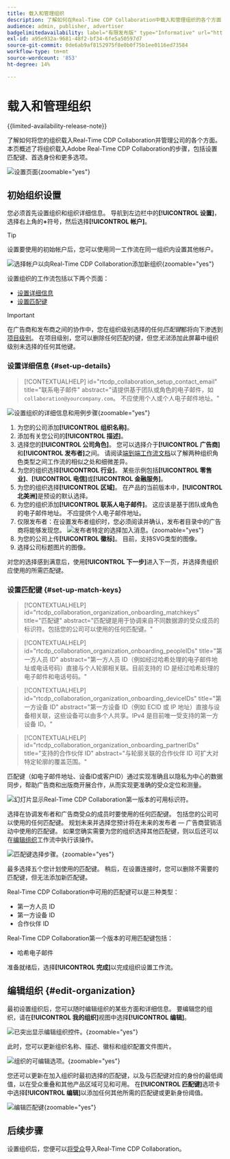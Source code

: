 ```yaml
---
title: 载入和管理组织
description: 了解如何在Real-Time CDP Collaboration中载入和管理组织的各个方面
audience: admin, publisher, advertiser
badgelimitedavailability: label="有限发布版" type="Informative" url="https://helpx.adobe.com/legal/product-descriptions/real-time-customer-data-platform-collaboration.html newtab=true"
exl-id: a95e932a-9681-48f2-bf34-6fe5a50597d7
source-git-commit: 0de6ab9af8152975f8e0b0f75b1ee0116ed73584
workflow-type: tm+mt
source-wordcount: '853'
ht-degree: 14%

---
```


# 载入和管理组织

{{limited-availability-release-note}}

了解如何将您的组织载入Real-Time CDP Collaboration并管理公司的各个方面。 本页概述了将组织载入Adobe Real-Time CDP Collaboration的步骤，包括设置匹配键、首选身份和更多选项。

![设置页面](/help/assets/setup/manage-organization/my-organization.png){zoomable="yes"}

## 初始组织设置

您必须首先设置组织和组织详细信息。 导航到左边栏中的&#x200B;**[!UICONTROL 设置]**，选择右上角的&#x200B;**+**&#x200B;符号，然后选择&#x200B;**[!UICONTROL 帐户]**。

>[!TIP]
>
>设置要使用的初始帐户后，您可以使用同一工作流在同一组织内设置其他帐户。

![选择帐户以向Real-Time CDP Collaboration添加新组织](/help/assets/setup/manage-organization/add-new-account.png){zoomable="yes"}

设置组织的工作流包括以下两个页面：

* [设置详细信息](#set-up-details)
* [设置匹配键](#set-up-match-keys)

>[!IMPORTANT]
>
>在广告商和发布商之间的协作中，您在组织级别选择的任何&#x200B;*匹配键*&#x200B;都将向下渗透到[项目级别](/help/guide/collaborate/manage-projects.md)。 在项目级别，您可以删除任何匹配的键，但您&#x200B;*无法*&#x200B;添加此屏幕中组织级别未选择的任何其他键。

### 设置详细信息 {#set-up-details}

>[!CONTEXTUALHELP]
>id="rtcdp_collaboration_setup_contact_email"
>title="联系电子邮件"
>abstract="请提供基于团队或角色的电子邮件，如`collaboration@yourcompany.com`。 不应使用个人或个人电子邮件地址。"

![设置组织的详细信息和用例步骤](/help/assets/setup/manage-organization/add-organization-details.png){zoomable="yes"}

1. 为您的公司添加&#x200B;**[!UICONTROL 组织名称]**。
2. 添加有关您公司的&#x200B;**[!UICONTROL 描述]**。
3. 选择您的&#x200B;**[!UICONTROL 公司角色]**。 您可以选择介于&#x200B;**[!UICONTROL 广告商]**&#x200B;和&#x200B;**[!UICONTROL 发布者]**&#x200B;之间。 请阅读[端到端工作流文档](/help/guide/end-to-end-workflow.md)以了解两种组织角色类型之间工作流的相似之处和细微差异。
4. 为您的组织选择&#x200B;**[!UICONTROL 行业]**。 某些示例包括&#x200B;**[!UICONTROL 零售业]**、**[!UICONTROL 电信]**&#x200B;或&#x200B;**[!UICONTROL 金融服务]**。
5. 为您的组织选择&#x200B;**[!UICONTROL 区域]**。 在产品的当前版本中，**[!UICONTROL 北美洲]**&#x200B;是预设的默认选择。
6. 为您的组织添加&#x200B;**[!UICONTROL 联系人电子邮件]**。 这应该是基于团队或角色的电子邮件地址。 不应提供个人电子邮件地址。
7. <span class="preview">仅限发布者</span>：在设置发布者组织时，您必须阅读并确认，发布者目录中的广告商将能够发现您。
   ![发布者特定的选择加入消息。](/help/assets/setup/manage-organization/publisher-specific-optin-message.png){zoomable="yes"}
8. 为您的公司上传&#x200B;**[!UICONTROL 徽标]**。 目前，支持SVG类型的图像。
9. 选择公司标题图片的图像。

对您的选择感到满意后，使用&#x200B;**[!UICONTROL 下一步]**&#x200B;进入下一页，并选择贵组织应使用的所需匹配键。

### 设置匹配键 {#set-up-match-keys}

>[!CONTEXTUALHELP]
>id="rtcdp_collaboration_organization_onboarding_matchkeys"
>title="匹配键"
>abstract="匹配键是用于协调来自不同数据源的受众成员的标识符。包括您的公司可以使用的任何匹配键。"

>[!CONTEXTUALHELP]
>id="rtcdp_collaboration_organization_onboarding_peopleIDs"
>title="第一方人员 ID"
>abstract="第一方人员 ID（例如经过哈希处理的电子邮件地址或电话号码）直接与个人轮廓相关联。目前支持的 ID 是经过哈希处理的电子邮件和电话号码。"

>[!CONTEXTUALHELP]
>id="rtcdp_collaboration_organization_onboarding_deviceIDs"
>title="第一方设备 ID"
>abstract="第一方设备 ID（例如 ECID 或 IP 地址）直接与设备相关联，这些设备可以由多个人共享。IPv4 是目前唯一受支持的第一方设备 ID。"

>[!CONTEXTUALHELP]
>id="rtcdp_collaboration_organization_onboarding_partnerIDs"
>title="支持的合作伙伴 ID"
>abstract="与轮廓关联的合作伙伴 ID 可扩大对特定轮廓的覆盖范围。"

匹配键（如电子邮件地址、设备ID或客户ID）通过实现准确且以隐私为中心的数据同步，帮助广告商和出版商开展合作，从而实现更准确的受众定位和测量。

![幻灯片显示Real-Time CDP Collaboration第一版本的可用标识符。](/help/assets/setup/manage-organization/available-identifiers.png)

选择在协调发布者和广告商受众的成员时要使用的任何匹配键。 包括您的公司可以使用的任何匹配键。 规划未来并选择您预计将在未来的发布者 — 广告商营销活动中使用的匹配键。 如果您确实需要为您的组织选择其他匹配键，则以后还可以在[编辑组织](#edit-organization)工作流中执行该操作。

![匹配键选择步骤。](/help/assets/setup/manage-organization/add-organization-match-keys.png){zoomable="yes"}

最多选择五个您计划使用的匹配键。 稍后，在设置连接时，您可以删除不需要的匹配键，但无法添加新匹配键。

Real-Time CDP Collaboration中可用的匹配键可以是三种类型：

* 第一方人员 ID
* 第一方设备 ID
* 合作伙伴 ID

Real-Time CDP Collaboration第一个版本的可用匹配键包括：

* 哈希电子邮件

<!--

not available in the Limited GA release

* Hashed phone
* IPv4

-->

准备就绪后，选择&#x200B;**[!UICONTROL 完成]**&#x200B;以完成组织设置工作流。

## 编辑组织 {#edit-organization}

最初设置组织后，您可以随时编辑组织的某些方面和详细信息。 要编辑您的组织，请在&#x200B;**[!UICONTROL 我的组织]**&#x200B;视图中选择&#x200B;**[!UICONTROL 编辑]**。

![已突出显示编辑组织控件。](/help/assets/setup/manage-organization/edit-organization.png){zoomable="yes"}

此时，您可以更新组织名称、描述、徽标和组织配置文件图片。

![组织的可编辑选项。](/help/assets/setup/manage-organization/editable-options.png){zoomable="yes"}

您还可以更新在加入组织时最初选择的匹配键，以及与匹配键对应的身份的最低阈值，以在受众重叠和其他产品区域可见和可用。 在&#x200B;**[!UICONTROL 匹配键]**&#x200B;选项卡中选择&#x200B;**[!UICONTROL 编辑]**&#x200B;以添加任何其他所需的匹配键或更新身份阈值。

![编辑匹配键](/help/assets/setup/manage-organization/edit-match-keys.png){zoomable="yes"}

## 后续步骤

设置组织后，您便可以[将受众](/help/guide/setup/onboard-audiences.md)导入Real-Time CDP Collaboration。
